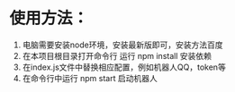 # 使用方法：
1. 电脑需要安装node环境，安装最新版即可，安装方法百度
2. 在本项目根目录打开命令行 运行 npm install 安装依赖
3. 在index.js文件中替换相应配置，例如机器人QQ，token等
4. 在命令行中运行 npm start 启动机器人
